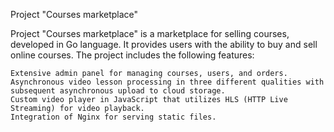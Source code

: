 Project "Courses marketplace"

Project "Courses marketplace" is a marketplace for selling courses, developed in Go language. It provides users with the
ability to buy and sell online courses. The project includes the following features:

    Extensive admin panel for managing courses, users, and orders.
    Asynchronous video lesson processing in three different qualities with subsequent asynchronous upload to cloud storage.
    Custom video player in JavaScript that utilizes HLS (HTTP Live Streaming) for video playback.
    Integration of Nginx for serving static files.